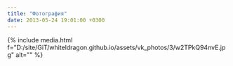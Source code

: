```yaml
---
title: "Фотография"
date: 2013-05-24 19:01:00 +0300
---
```



{% include media.html f="D:/site/GiT/whiteldragon.github.io/assets/vk_photos/3/w2TPkQ94nvE.jpg" alt="" %}
